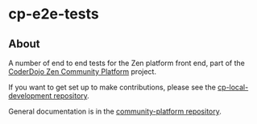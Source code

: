 # cp-e2e-tests

## About

A number of end to end tests for the Zen platform front end, part of the [CoderDojo Zen Community Platform](https://github.com/CoderDojo/community-platform) project. 

If you want to get set up to make contributions, please see the [cp-local-development repository](https://github.com/CoderDojo/cp-local-development).

General documentation is in the [community-platform repository](https://github.com/CoderDojo/community-platform).
